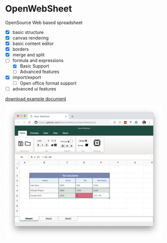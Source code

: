 # OpenWebSheet
OpenSource Web based spreadsheet

* [x] basic structure
* [x] canvas rendering
* [x] basic content editor
* [x] borders
* [x] merge and split
* [ ] formula and expressions
  * [x] Basic Support
  * [ ] Advanced features
* [x] import/export
  * [ ] Open office format support
* [ ] advanced ui features

<a href="demo/demo.ows" target="_blank"> download example document</a>

<img src="demo/demo.png" />
